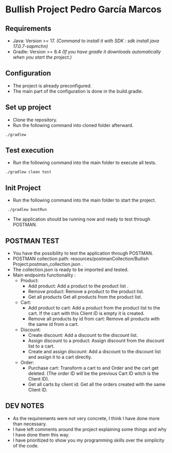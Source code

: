 # Bullish Project Pedro García Marcos

## Requirements

* Java: Version >= 17. _(Command to install it with SDK : sdk install java 17.0.7-sapmchn)_
* Gradle: Version >= 8.4 _(If you have gradle it downloads automatically when you start the project.)_

## Configuration

* The project is already preconfigured.
* The main part of the configuration is done in the build.gradle.

## Set up project

* Clone the repository.
* Run the following command into cloned folder afterward.

```shell
./gradlew
```
## Test execution

* Run the following command into the main folder to execute all tests.

```shell
./gradlew clean test
```

## Init Project

* Run the following command into the main folder to start the project.

```shell
 ./gradlew bootRun
```

* The application should be running now and ready to test through POSTMAN.

## POSTMAN TEST

* You have the possibility to test the application through POSTMAN.
* POSTMAN collection path: resources/postmanCollection/Bullish Project.postman_collection.json .
* The collection.json is ready to be imported and tested.
* Main endpoints functionality :
  * Product:
    * Add product: Add a product to the product list .
    * Remove product: Remove a product to the product list.
    * Get all products Get all products from the product list.
  * Cart:
    * Add product to cart: Add a product from the product list to the cart. If the cart with this Client iD is empty it is created.
    * Remove all products by id from cart: Remove all products with the same id from a cart.
  * Discount:
    * Create discount: Add a discount to the discount list.
    * Assign discount to a product: Assign discount from the discount list to a cart.
    * Create and assign discount: Add a discount to the discount list and assign it to a cart directly.
  * Order:
    * Purchase cart: Transform a cart to and Order and the cart get deleted. (The order ID will be the previous Cart ID witch is the Client ID).
    * Get all carts by client id: Get all the orders created with the same Client ID.


## DEV NOTES

* As the requirements were not very concrete, I think I have done more than necessary.
* I have left comments around the project explaining some things and why I have done them this way.
* I have prioritized to show you my programming skills over the simplicity of the code.